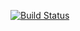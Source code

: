 [![Build Status](https://dev.azure.com/JavaProgramming/Java-Blogging/_apis/build/status/naabin.Java_Blog_Angular?branchName=master)](https://dev.azure.com/JavaProgramming/Java-Blogging/_build/latest?definitionId=7&branchName=master)
